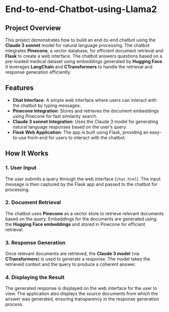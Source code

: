# End-to-end-Chatbot-using-Llama2

## Project Overview

This project demonstrates how to build an end-to-end chatbot using the **Claude 3 sonnet** model for natural language processing. The chatbot integrates **Pinecone**, a vector database, for efficient document retrieval and **Flask** to create a web interface. The chatbot answers questions based on a pre-loaded medical dataset using embeddings generated by **Hugging Face**. It leverages **LangChain** and **CTransformers** to handle the retrieval and response generation efficiently.

## Features

- **Chat Interface**: A simple web interface where users can interact with the chatbot by typing messages.
- **Pinecone Integration**: Stores and retrieves the document embeddings using Pinecone for fast similarity search.
- **Claude 3 sonnet Integration**: Uses the Claude 3 model for generating natural language responses based on the user’s query.
- **Flask Web Application**: The app is built using Flask, providing an easy-to-use front-end for users to interact with the chatbot.

## How It Works

### 1. **User Input**
The user submits a query through the web interface (`chat.html`). The input message is then captured by the Flask app and passed to the chatbot for processing.

### 2. **Document Retrieval**
The chatbot uses **Pinecone** as a vector store to retrieve relevant documents based on the query. Embeddings for the documents are generated using the **Hugging Face embeddings** and stored in Pinecone for efficient retrieval.

### 3. **Response Generation**
Once relevant documents are retrieved, the **Claude 3 model** (via **CTransformers**) is used to generate a response. The model takes the retrieved context and the query to produce a coherent answer.

### 4. **Displaying the Result**
The generated response is displayed on the web interface for the user to view. The application also displays the source documents from which the answer was generated, ensuring transparency in the response generation process.

